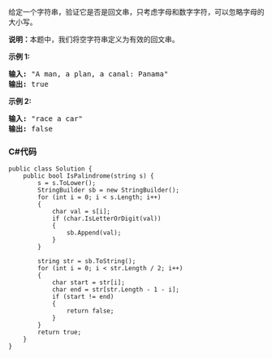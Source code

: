 <p>给定一个字符串，验证它是否是回文串，只考虑字母和数字字符，可以忽略字母的大小写。</p>

<p><strong>说明：</strong>本题中，我们将空字符串定义为有效的回文串。</p>

<p><strong>示例 1:</strong></p>

<pre><strong>输入:</strong> &quot;A man, a plan, a canal: Panama&quot;
<strong>输出:</strong> true
</pre>

<p><strong>示例 2:</strong></p>

<pre><strong>输入:</strong> &quot;race a car&quot;
<strong>输出:</strong> false
</pre>

### C#代码

```
public class Solution {
    public bool IsPalindrome(string s) {
        s = s.ToLower();
        StringBuilder sb = new StringBuilder();
        for (int i = 0; i < s.Length; i++)
        {
            char val = s[i];
            if (char.IsLetterOrDigit(val))
            {
                sb.Append(val);
            }
        }

        string str = sb.ToString();
        for (int i = 0; i < str.Length / 2; i++)
        {
            char start = str[i];
            char end = str[str.Length - 1 - i];
            if (start != end)
            {
                return false;
            }
        }
        return true;
    }
}
```